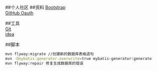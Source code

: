 ##个人社区
##资料
[Bootstrap](https://v3.bootcss.com/components/#navbar)  
[GitHub Oauth](https://developer.github.com/apps/building-oauth-apps/creating-an-oauth-app/)

##工具  
[Git](https://git-scm.com/)  
[idea](https://www.jetbrains.com/)

##脚本
```bash
mvn flyway:migrate //创建新的数据库表格语句
mvn -Dmybatis.generator.overwrite=true mybatis-generator:generate
mvn flyway:repair 修复生成数据库的错误
```

